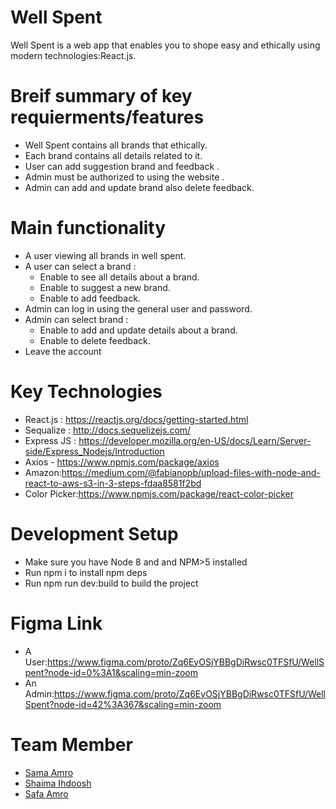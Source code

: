 # Well Spent

Well Spent is a web app that enables you to shope easy and  ethically using modern technologies:React.js.   

# Breif summary of key requierments/features
- Well Spent contains all brands that ethically.
- Each brand contains all details related to it.
- User can add suggestion brand and feedback .
- Admin must be authorized to using the website .
- Admin can add and update brand also delete feedback.


 

# Main functionality
- A user viewing all brands in well spent.
 - A user can select a brand :
    - Enable to see all details about a brand.
    - Enable to suggest a new brand.
    - Enable to add feedback.
 - Admin can log in using the general user and password.
 - Admin can select brand :
    - Enable to add and update details about a brand.
    - Enable to delete feedback.
 - Leave the account
 
 # Key Technologies   
 - React.js : https://reactjs.org/docs/getting-started.html
 - Sequalize : http://docs.sequelizejs.com/
 - Express JS : https://developer.mozilla.org/en-US/docs/Learn/Server-side/Express_Nodejs/Introduction
 - Axios - https://www.npmjs.com/package/axios
 - Amazon:https://medium.com/@fabianopb/upload-files-with-node-and-react-to-aws-s3-in-3-steps-fdaa8581f2bd
 - Color Picker:https://www.npmjs.com/package/react-color-picker
 


# Development Setup
- Make sure you have Node 8 and and NPM>5 installed
- Run npm i to install npm deps
- Run npm run dev:build to build the project

# Figma Link
 - A User:https://www.figma.com/proto/Zq6EyOSjYBBgDiRwsc0TFSfU/WellSpent?node-id=0%3A1&scaling=min-zoom
 - An Admin:https://www.figma.com/proto/Zq6EyOSjYBBgDiRwsc0TFSfU/WellSpent?node-id=42%3A367&scaling=min-zoom


# Team Member
- [Sama Amro](https://github.com/Samaamro20)
- [Shaima Ihdoosh](https://github.com/shaima96)
- [Safa Amro](https://github.com/safaaamro)
    
